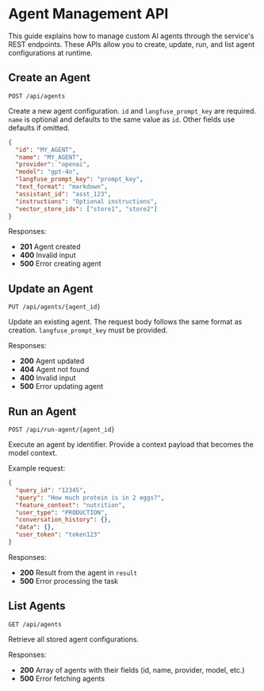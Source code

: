 # Agent Management API

This guide explains how to manage custom AI agents through the service's REST endpoints. These APIs allow you to create, update, run, and list agent configurations at runtime.

## Create an Agent

`POST /api/agents`

Create a new agent configuration. `id` and `langfuse_prompt_key` are required. `name` is optional and defaults to the same value as `id`. Other fields use defaults if omitted.

```json
{
  "id": "MY_AGENT",
  "name": "MY_AGENT",
  "provider": "openai",
  "model": "gpt-4o",
  "langfuse_prompt_key": "prompt_key",
  "text_format": "markdown",
  "assistant_id": "asst_123",
  "instructions": "Optional instructions",
  "vector_store_ids": ["store1", "store2"]
}
```

Responses:
- **201** Agent created
- **400** Invalid input
- **500** Error creating agent

## Update an Agent

`PUT /api/agents/{agent_id}`

Update an existing agent. The request body follows the same format as creation. `langfuse_prompt_key` must be provided.

Responses:
- **200** Agent updated
- **404** Agent not found
- **400** Invalid input
- **500** Error updating agent

## Run an Agent

`POST /api/run-agent/{agent_id}`

Execute an agent by identifier. Provide a context payload that becomes the model context.

Example request:
```json
{
  "query_id": "12345",
  "query": "How much protein is in 2 eggs?",
  "feature_context": "nutrition",
  "user_type": "PRODUCTION",
  "conversation_history": {},
  "data": {},
  "user_token": "token123"
}
```

Responses:
- **200** Result from the agent in `result`
- **500** Error processing the task

## List Agents

`GET /api/agents`

Retrieve all stored agent configurations.

Responses:
- **200** Array of agents with their fields (id, name, provider, model, etc.)
- **500** Error fetching agents
